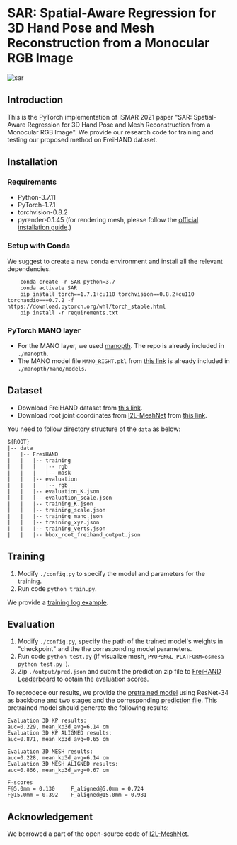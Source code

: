 # SAR: Spatial-Aware Regression for 3D Hand Pose and Mesh Reconstruction from a Monocular RGB Image
![sar](https://github.com/zxz267/SAR/blob/main/assets/SAR.png)
## Introduction
This is the PyTorch implementation of ISMAR 2021 paper "SAR: Spatial-Aware Regression for 3D Hand Pose and Mesh Reconstruction from a Monocular RGB Image".
We provide our research code for training and testing our proposed method on FreiHAND dataset.

## Installation
### Requirements
- Python-3.7.11
- PyTorch-1.7.1
- torchvision-0.8.2
- pyrender-0.1.45 (for rendering mesh, please follow the [official installation guide](https://pyrender.readthedocs.io/en/latest/install/).) 

### Setup with Conda
We suggest to create a new conda environment and install all the relevant dependencies.

        conda create -n SAR python=3.7
        conda activate SAR
        pip install torch==1.7.1+cu110 torchvision==0.8.2+cu110 torchaudio===0.7.2 -f https://download.pytorch.org/whl/torch_stable.html
        pip install -r requirements.txt

### PyTorch MANO layer
- For the MANO layer, we used [manopth](https://github.com/hassony2/manopth). The repo is already included in `./manopth`.
- The MANO model file `MANO_RIGHT.pkl` from [this link](https://mano.is.tue.mpg.de/) is already included in `./manopth/mano/models`.

## Dataset
- Download FreiHAND dataset from [this link](https://lmb.informatik.uni-freiburg.de/resources/datasets/FreihandDataset.en.html).
- Download root joint coordinates from [I2L-MeshNet](https://github.com/mks0601/I2L-MeshNet_RELEASE/tree/7b9aabf93535deca01b988c9d6ef02f002ffe7c8) from 
[this link](https://drive.google.com/drive/folders/1OzwQG2ZutJ4Lzg5psilStsv_MO6-cysA).

You need to follow directory structure of the  ` data `  as below:

    ${ROOT}  
    |-- data  
    |   |-- FreiHAND
    |   |   |-- training
    |   |   |   |-- rgb
    |   |   |   |-- mask
    |   |   |-- evaluation
    |   |   |   |-- rgb
    |   |   |-- evaluation_K.json
    |   |   |-- evaluation_scale.json
    |   |   |-- training_K.json
    |   |   |-- training_scale.json
    |   |   |-- training_mano.json
    |   |   |-- training_xyz.json
    |   |   |-- training_verts.json
    |   |   |-- bbox_root_freihand_output.json
        
## Training
1. Modify `./config.py` to specify the model and parameters for the training.
2. Run code `python train.py`.

We provide a [training log example](https://raw.githubusercontent.com/zxz267/SAR/main/output/log/train_SAR_resnet34_Stage2_Batch64_lr0.0003_Size256_Epochs50.log).

## Evaluation
1. Modify `./config.py`, specify the path of the trained model's weights in "checkpoint" and the the corresponding model parameters.
2. Run code `python test.py` (if visualize mesh, `PYOPENGL_PLATFORM=osmesa python test.py
`).
3. Zip `./output/pred.json` and submit the prediction zip file to 
[FreiHAND Leaderboard](https://competitions.codalab.org/competitions/21238) to obtain the evaluation scores.

To reprodece our results, we provide the [pretrained model](https://drive.google.com/file/d/1j9gUbXor-FuX_YH1fptSTE1DVSjjnZRp/view?usp=sharing) 
using ResNet-34 as backbone and two stages and the corresponding [prediction file](https://drive.google.com/file/d/16oQKiDwEKOFjn6Gq7u8AiJjvpAvCA75w/view?usp=sharing). 
This pretrained model should generate the following results:

    Evaluation 3D KP results:
    auc=0.229, mean_kp3d_avg=6.14 cm
    Evaluation 3D KP ALIGNED results:
    auc=0.871, mean_kp3d_avg=0.65 cm

    Evaluation 3D MESH results:
    auc=0.228, mean_kp3d_avg=6.14 cm
    Evaluation 3D MESH ALIGNED results:
    auc=0.866, mean_kp3d_avg=0.67 cm

    F-scores
    F@5.0mm = 0.130 	F_aligned@5.0mm = 0.724
    F@15.0mm = 0.392 	F_aligned@15.0mm = 0.981

## Acknowledgement
We borrowed a part of the open-source code of [I2L-MeshNet](https://github.com/mks0601/I2L-MeshNet_RELEASE/tree/7b9aabf93535deca01b988c9d6ef02f002ffe7c8). 



        

        
    
    
    


